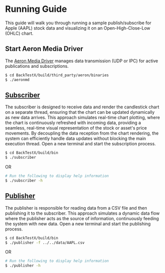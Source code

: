 # Running Guide
This guide will walk you through running a sample publish/subscribe for Apple (AAPL) stock data and visualizing it on an Open-High-Close-Low (OHLC) chart.

## Start Aeron Media Driver
The [Aeron Media Driver](https://aeron.io/docs/aeron/media-driver/) manages data transmission (UDP or IPC) for active publications and subscriptions.
```bash
$ cd BackTestX/build/third_party/aeron/binaries
$ ./aeronmd
```

## [Subscriber](../src/subscriber.cpp)
The subscriber is designed to receive data and render the candlestick chart on a separate thread, ensuring that the chart can be updated dynamically as new data arrives. This approach simulates real-time chart plotting, where the chart is continuously refreshed with incoming data, providing a seamless, real-time visual representation of the stock or asset's price movements. By decoupling the data reception from the chart rendering, the system can efficiently handle data updates without blocking the main execution thread. Open a new terminal and start the subscription process.
```bash
$ cd BackTestX/build/bin
$ ./subscriber
```
OR
```bash
# Run the following to display help information
$ ./subscriber -h
```

## [Publisher](../src/publisher.cpp)
 The publisher is responsible for reading data from a CSV file and then publishing it to the subscriber. This approach simulates a dynamic data flow where the publisher acts as the source of information, continuously feeding the system with new data. Open a new terminal and start the publishing process.
```bash
$ cd BackTestX/build/bin
$ ./publisher -f ../../data/AAPL.csv
```
OR
```bash
# Run the following to display help information
$ ./publisher -h
```